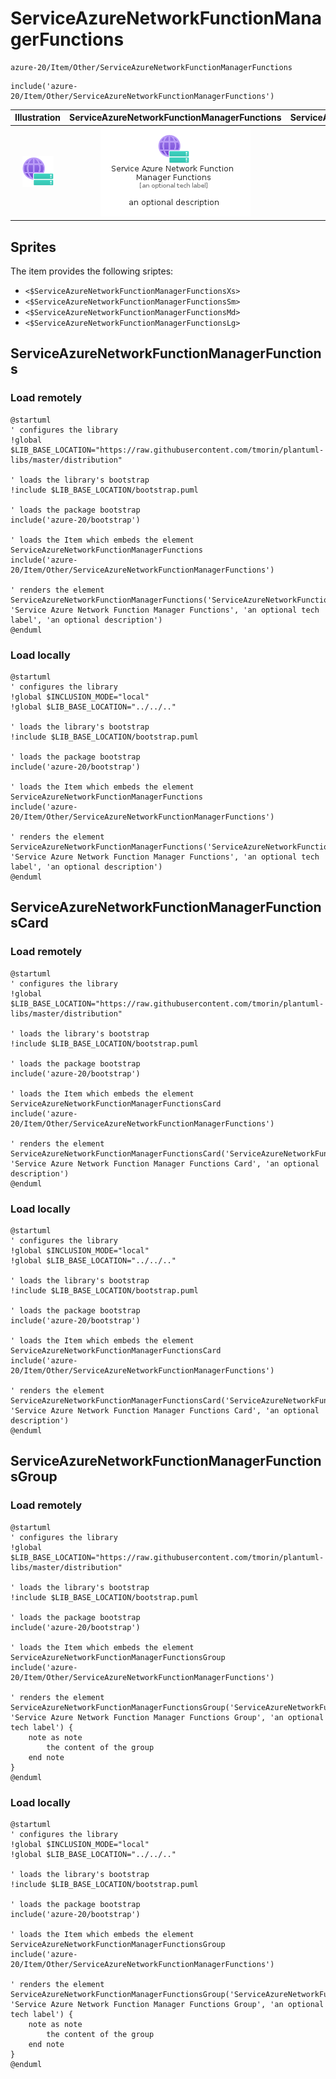 # ServiceAzureNetworkFunctionManagerFunctions


```text
azure-20/Item/Other/ServiceAzureNetworkFunctionManagerFunctions
```

```text
include('azure-20/Item/Other/ServiceAzureNetworkFunctionManagerFunctions')
```



| Illustration | ServiceAzureNetworkFunctionManagerFunctions | ServiceAzureNetworkFunctionManagerFunctionsCard | ServiceAzureNetworkFunctionManagerFunctionsGroup |
| :---: | :---: | :---: | :---: |
| ![illustration for Illustration](../../../azure-20/Item/Other/ServiceAzureNetworkFunctionManagerFunctions.png) | ![illustration for ServiceAzureNetworkFunctionManagerFunctions](../../../azure-20/Item/Other/ServiceAzureNetworkFunctionManagerFunctions.Local.png) | ![illustration for ServiceAzureNetworkFunctionManagerFunctionsCard](../../../azure-20/Item/Other/ServiceAzureNetworkFunctionManagerFunctionsCard.Local.png) | ![illustration for ServiceAzureNetworkFunctionManagerFunctionsGroup](../../../azure-20/Item/Other/ServiceAzureNetworkFunctionManagerFunctionsGroup.Local.png) |



## Sprites
The item provides the following sriptes:

- `<$ServiceAzureNetworkFunctionManagerFunctionsXs>`
- `<$ServiceAzureNetworkFunctionManagerFunctionsSm>`
- `<$ServiceAzureNetworkFunctionManagerFunctionsMd>`
- `<$ServiceAzureNetworkFunctionManagerFunctionsLg>`





## ServiceAzureNetworkFunctionManagerFunctions

### Load remotely
```plantuml
@startuml
' configures the library
!global $LIB_BASE_LOCATION="https://raw.githubusercontent.com/tmorin/plantuml-libs/master/distribution"

' loads the library's bootstrap
!include $LIB_BASE_LOCATION/bootstrap.puml

' loads the package bootstrap
include('azure-20/bootstrap')

' loads the Item which embeds the element ServiceAzureNetworkFunctionManagerFunctions
include('azure-20/Item/Other/ServiceAzureNetworkFunctionManagerFunctions')

' renders the element
ServiceAzureNetworkFunctionManagerFunctions('ServiceAzureNetworkFunctionManagerFunctions', 'Service Azure Network Function Manager Functions', 'an optional tech label', 'an optional description')
@enduml
```

### Load locally
```plantuml
@startuml
' configures the library
!global $INCLUSION_MODE="local"
!global $LIB_BASE_LOCATION="../../.."

' loads the library's bootstrap
!include $LIB_BASE_LOCATION/bootstrap.puml

' loads the package bootstrap
include('azure-20/bootstrap')

' loads the Item which embeds the element ServiceAzureNetworkFunctionManagerFunctions
include('azure-20/Item/Other/ServiceAzureNetworkFunctionManagerFunctions')

' renders the element
ServiceAzureNetworkFunctionManagerFunctions('ServiceAzureNetworkFunctionManagerFunctions', 'Service Azure Network Function Manager Functions', 'an optional tech label', 'an optional description')
@enduml
```

## ServiceAzureNetworkFunctionManagerFunctionsCard

### Load remotely
```plantuml
@startuml
' configures the library
!global $LIB_BASE_LOCATION="https://raw.githubusercontent.com/tmorin/plantuml-libs/master/distribution"

' loads the library's bootstrap
!include $LIB_BASE_LOCATION/bootstrap.puml

' loads the package bootstrap
include('azure-20/bootstrap')

' loads the Item which embeds the element ServiceAzureNetworkFunctionManagerFunctionsCard
include('azure-20/Item/Other/ServiceAzureNetworkFunctionManagerFunctions')

' renders the element
ServiceAzureNetworkFunctionManagerFunctionsCard('ServiceAzureNetworkFunctionManagerFunctionsCard', 'Service Azure Network Function Manager Functions Card', 'an optional description')
@enduml
```

### Load locally
```plantuml
@startuml
' configures the library
!global $INCLUSION_MODE="local"
!global $LIB_BASE_LOCATION="../../.."

' loads the library's bootstrap
!include $LIB_BASE_LOCATION/bootstrap.puml

' loads the package bootstrap
include('azure-20/bootstrap')

' loads the Item which embeds the element ServiceAzureNetworkFunctionManagerFunctionsCard
include('azure-20/Item/Other/ServiceAzureNetworkFunctionManagerFunctions')

' renders the element
ServiceAzureNetworkFunctionManagerFunctionsCard('ServiceAzureNetworkFunctionManagerFunctionsCard', 'Service Azure Network Function Manager Functions Card', 'an optional description')
@enduml
```

## ServiceAzureNetworkFunctionManagerFunctionsGroup

### Load remotely
```plantuml
@startuml
' configures the library
!global $LIB_BASE_LOCATION="https://raw.githubusercontent.com/tmorin/plantuml-libs/master/distribution"

' loads the library's bootstrap
!include $LIB_BASE_LOCATION/bootstrap.puml

' loads the package bootstrap
include('azure-20/bootstrap')

' loads the Item which embeds the element ServiceAzureNetworkFunctionManagerFunctionsGroup
include('azure-20/Item/Other/ServiceAzureNetworkFunctionManagerFunctions')

' renders the element
ServiceAzureNetworkFunctionManagerFunctionsGroup('ServiceAzureNetworkFunctionManagerFunctionsGroup', 'Service Azure Network Function Manager Functions Group', 'an optional tech label') {
    note as note
        the content of the group
    end note
}
@enduml
```

### Load locally
```plantuml
@startuml
' configures the library
!global $INCLUSION_MODE="local"
!global $LIB_BASE_LOCATION="../../.."

' loads the library's bootstrap
!include $LIB_BASE_LOCATION/bootstrap.puml

' loads the package bootstrap
include('azure-20/bootstrap')

' loads the Item which embeds the element ServiceAzureNetworkFunctionManagerFunctionsGroup
include('azure-20/Item/Other/ServiceAzureNetworkFunctionManagerFunctions')

' renders the element
ServiceAzureNetworkFunctionManagerFunctionsGroup('ServiceAzureNetworkFunctionManagerFunctionsGroup', 'Service Azure Network Function Manager Functions Group', 'an optional tech label') {
    note as note
        the content of the group
    end note
}
@enduml
```

